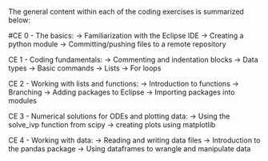   The general content within each of the coding exercises is summarized below:
  
  #CE 0
    - The basics:
        -> Familiarization with the Eclipse IDE
        -> Creating a python module
        -> Committing/pushing files to a remote repository
    
  CE 1
    - Coding fundamentals: 
        -> Commenting and indentation blocks
        -> Data types
        -> Basic commands
        -> Lists
        -> For loops
  
  CE 2
    - Working with lists and functions:
        -> Introduction to functions
        -> Branching
        -> Adding packages to Eclipse
        -> Importing packages into modules
        
  CE 3
    - Numerical solutions for ODEs and plotting data:
        -> Using the solve_ivp function from scipy
        -> creating plots using matplotlib
        
  CE 4
    - Working with data:
        -> Reading and writing data files
        -> Introduction to the pandas package
        -> Using dataframes to wrangle and manipulate data
